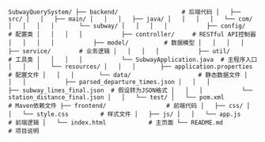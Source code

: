 `SubwayQuerySystem/
├── backend/                  # 后端代码
│   ├── src/
│   │   ├── main/
│   │   │   ├── java/
│   │   │   │   └── com/
│   │   │   │       └── subway/
│   │   │   │           ├── config/         # 配置类
│   │   │   │           ├── controller/     # RESTful API控制器
│   │   │   │           ├── model/          # 数据模型
│   │   │   │           ├── service/        # 业务逻辑
│   │   │   │           ├── util/           # 工具类
│   │   │   │           └── SubwayApplication.java  # 主程序入口
│   │   │   └── resources/
│   │   │       ├── application.properties  # 配置文件
│   │   │       └── data/                   # 静态数据文件
│   │   │           ├── parsed_departure_times.json
│   │   │           ├── subway_lines_final.json  # 假设转为JSON格式
│   │   │           └── station_distance_final.json
│   │   └── test/
│   └── pom.xml               # Maven依赖文件
├── frontend/                 # 前端代码
│   ├── css/
│   │   └── style.css         # 样式文件
│   ├── js/
│   │   └── app.js            # 前端逻辑
│   └── index.html            # 主页面
└── README.md                 # 项目说明`